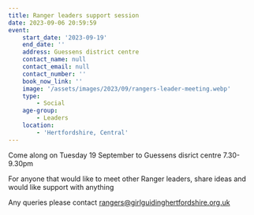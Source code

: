 ```yaml
---
title: Ranger leaders support session
date: 2023-09-06 20:59:59
event:
    start_date: '2023-09-19'
    end_date: ''
    address: Guessens district centre
    contact_name: null
    contact_email: null
    contact_number: ''
    book_now_link: ''
    image: '/assets/images/2023/09/rangers-leader-meeting.webp'
    type:
        - Social
    age-group:
        - Leaders
    location:
        - 'Hertfordshire, Central'
---
```

Come along on Tuesday 19 September to Guessens disrict centre 7.30-9.30pm

For anyone that would like to meet other Ranger leaders, share ideas and would like support with anything

Any queries please contact <rangers@girlguidinghertfordshire.org.uk>
